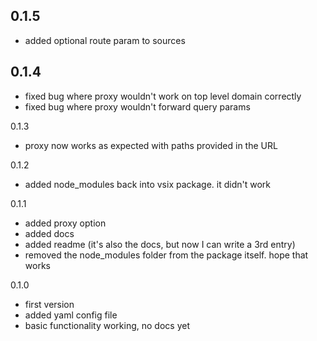 ## 0.1.5
- added optional route param to sources

## 0.1.4
- fixed bug where proxy wouldn't work on top level domain correctly
- fixed bug where proxy wouldn't forward query params

0.1.3
- proxy now works as expected with paths provided in the URL

0.1.2
- added node_modules back into vsix package. it didn't work

0.1.1
- added proxy option
- added docs
- added readme (it's also the docs, but now I can write a 3rd entry)
- removed the node_modules folder from the package itself. hope that works

0.1.0
- first version
- added yaml config file
- basic functionality working, no docs yet
